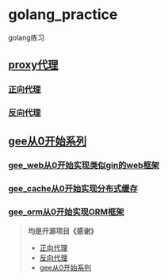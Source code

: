 # golang_practice
golang练习

## [proxy代理](./proxy)
### [正向代理](./proxy/forward_proxy)
### [反向代理](./proxy/reverse_proxy)

## [gee从0开始系列](./gee)
### [gee_web从0开始实现类似gin的web框架](./gee/gee_web)
### [gee_cache从0开始实现分布式缓存](./gee/gee_cache)
### [gee_orm从0开始实现ORM框架](./gee/gee_orm)


> **均是开源项目《感谢》**  
> - [正向代理](https://staight.github.io/2019/10/24/golang%E5%AE%9E%E7%8E%B0%E4%B8%80%E4%B8%AA%E7%AE%80%E5%8D%95%E7%9A%84http%E4%BB%A3%E7%90%86/)  
> - [反向代理](https://github.com/ilanyu/ReverseProxy) 
> - [gee从0开始系列](https://geektutu.com/post/gee.html)
